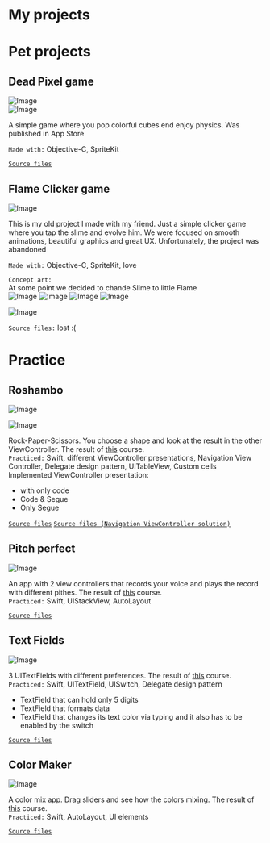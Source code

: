# My projects

# Pet projects

## Dead Pixel game
![Image](https://github.com/Lemonbrush/Dead-Pixel/blob/main/Dead_Pixel_Presentation/Presentation/DeadPixelScreens.png)  
![Image](https://github.com/Lemonbrush/Dead-Pixel/blob/main/Dead_Pixel_Presentation/Presentation/Preview.gif)   

A simple game where you pop colorful cubes end enjoy physics. Was published in App Store  

`Made with:` Objective-C, SpriteKit  

[`Source files`](https://github.com/Lemonbrush/Dead-Pixel)

## Flame Clicker game
![Image](https://github.com/Lemonbrush/My-iOS-Dev-Learning-Tracker/blob/main/Resources/Images/My_projects/FlameClicker/Presentation/FlameClickerScreens.png)  

This is my old project I made with my friend. Just a simple clicker game where you tap the slime and evolve him. We were focused on smooth animations, beautiful graphics and great UX. Unfortunately, the project was abandoned  

`Made with:` Objective-C, SpriteKit, love  

`Concept art:`  
At some point we decided to chande Slime to little Flame  
![Image](https://github.com/Lemonbrush/My-iOS-Dev-Learning-Tracker/blob/main/Resources/Images/My_projects/FlameClicker/Presentation/ConceptScreen.png)
![Image](https://github.com/Lemonbrush/My-iOS-Dev-Learning-Tracker/blob/main/Resources/Images/My_projects/FlameClicker/Presentation/ConceptEvolvepng.png)
![Image](https://github.com/Lemonbrush/My-iOS-Dev-Learning-Tracker/blob/main/Resources/Images/My_projects/FlameClicker/Presentation/ConceptFullEvolve.png)
![Image](https://github.com/Lemonbrush/My-iOS-Dev-Learning-Tracker/blob/main/Resources/Images/My_projects/FlameClicker/Presentation/ConceptFinalScreen.png)

![Image](https://github.com/Lemonbrush/My-iOS-Dev-Learning-Tracker/blob/main/Resources/Images/My_projects/FlameClicker/FlameAnimation.gif)  

`Source files:` lost :(


# Practice

## Roshambo
![Image](https://github.com/Lemonbrush/My-iOS-Dev-Learning-Tracker/blob/main/Resources/Images/My_projects/Roshambo/Roshambo.png)  

![Image](https://github.com/Lemonbrush/My-iOS-Dev-Learning-Tracker/blob/main/Resources/Images/My_projects/Roshambo/roshamboPreview.gif)  

Rock-Paper-Scissors. You choose a shape and look at the result in the other ViewController. The result of [this](https://classroom.udacity.com/courses/ud788/lessons/3562669194/concepts/36259189560923) course.  
`Practiced:` Swift, different ViewController presentations, Navigation View Controller, Delegate design pattern, UITableView, Custom cells  
Implemented ViewController presentation:  
- with only code
- Code & Segue
- Only Segue  

[`Source files`](https://github.com/Lemonbrush/My-iOS-Dev-Learning-Tracker/blob/main/Practice/Small_apps/Roshambo)
[`Source files (Navigation ViewController solution)`](https://github.com/Lemonbrush/My-iOS-Dev-Learning-Tracker/blob/main/Practice/Small_apps/RoshamboV2)

## Pitch perfect
![Image](https://github.com/Lemonbrush/My-iOS-Dev-Learning-Tracker/blob/main/Resources/Images/My_projects/PitchPerfect.png)

An app with 2 view controllers that records your voice and plays the record with different pithes. The result of [this](https://classroom.udacity.com/courses/ud585) course.  
`Practiced:` Swift, UIStackView, AutoLayout 

[`Source files`](https://github.com/Lemonbrush/My-iOS-Dev-Learning-Tracker/blob/main/Practice/Small_apps/PitchPerfect)

## Text Fields
![Image](https://github.com/Lemonbrush/My-iOS-Dev-Learning-Tracker/blob/main/Resources/Images/My_projects/TextFields.png)

3 UITextFields with different preferences. The result of [this](https://classroom.udacity.com/courses/ud788/lessons/3521379526/concepts/35201389120923) course.  
`Practiced:` Swift, UITextField, UISwitch, Delegate design pattern  
- TextField that can hold only 5 digits
- TextField that formats data 
- TextField that changes its text color via typing and it also has to be enabled by the switch 

[`Source files`](https://github.com/Lemonbrush/My-iOS-Dev-Learning-Tracker/blob/main/Practice/Small_apps/TextFields)

## Color Maker
![Image](https://github.com/Lemonbrush/My-iOS-Dev-Learning-Tracker/blob/main/Resources/Images/My_projects/Color_Maker.png)

A color mix app. Drag sliders and see how the colors mixing. The result of [this](https://classroom.udacity.com/courses/ud788/lessons/3499758725/concepts/36175187290923) course.  
`Practiced:` Swift, AutoLayout, UI elements  

[`Source files`](https://github.com/Lemonbrush/My-iOS-Dev-Learning-Tracker/blob/main/Practice/Small_apps/Color%20Maker)

